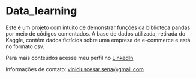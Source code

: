 # Data_learning

Este é um projeto com intuito de demonstrar funções da biblioteca pandas por meio de códigos comentados. A base de dados utilizada, retirada do Kaggle, contém dados fictícios sobre uma empresa de e-commerce e está no formato csv.

Para mais conteúdos acesse meu perfil no [LinkedIn](linkedin.com/in/vinícius-césar-sena-torres-852b2928b)

Informações de contato: viniciuscesar.sena@gmail.com
